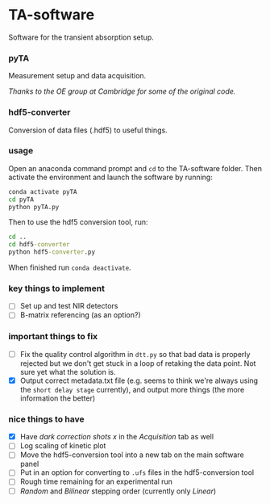 # TA-software
Software for the transient absorption setup.

### pyTA ###
Measurement setup and data acquisition.

_Thanks to the OE group at Cambridge for some of the original code._

### hdf5-converter ###
Conversion of data files (.hdf5) to useful things.

### usage ###
Open an anaconda command prompt and `cd` to the TA-software folder. Then activate the environment and launch the software by running:
```bat
conda activate pyTA
cd pyTA
python pyTA.py
```
Then to use the hdf5 conversion tool, run:
```bat
cd ..
cd hdf5-converter
python hdf5-converter.py
```
When finished run `conda deactivate`.

### key things to implement ###

 - [ ] Set up and test NIR detectors
 - [ ] B-matrix referencing (as an option?)

### important things to fix ###

 - [ ] Fix the quality control algorithm in `dtt.py` so that bad data is properly rejected but we don't get stuck in a loop of retaking the data point. Not sure yet what the solution is.
 - [x] Output correct metadata.txt file (e.g. seems to think we're always using the `short delay stage` currently), and output more things (the more information the better)
 
### nice things to have ###
 - [x] Have *dark correction shots x* in the _Acquisition_ tab as well
 - [ ] Log scaling of kinetic plot
 - [ ] Move the hdf5-conversion tool into a new tab on the main software panel
 - [ ] Put in an option for converting to `.ufs` files in the hdf5-conversion tool
 - [ ] Rough time remaining for an experimental run
 - [ ] _Random_ and _Bilinear_ stepping order (currently only _Linear_)